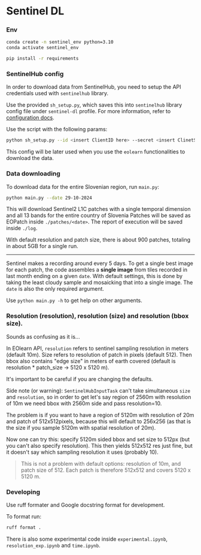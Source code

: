 # Sentinel DL

### Env

```bash
conda create -n sentinel_env python=3.10
conda activate sentinel_env

pip install -r requirements
```

### SentinelHub config

In order to download data from SentinelHub, you need to setup the API credentials used with `sentinelhub` library.

Use the provided `sh_setup.py`, which saves this into `sentinelhub` library config file under `sentinel-dl` profile. For more information, refer to [configuration docs](https://sentinelhub-py.readthedocs.io/en/latest/configure.html).

Use the script with the following params:
```bash
python sh_setup.py --id <insert ClientID here> --secret <insert ClinetSecret here>
```

This config will be later used when you use the `eolearn` functionalities to download the data.

### Data downloading

To download data for the entire Slovenian region, run `main.py`:

```bash
python main.py --date 29-10-2024
```

This will download Sentinel2 L1C patches with a single temporal dimension and all 13 bands for the entire country of Slovenia
Patches will be saved as EOPatch inside `./patches/<date>`. The report of execution will be saved inside `./log`.

With default resolution and patch size, there is about 900 patches, totaling in about 5GB for a single run.

---

Sentinel makes a recording around every 5 days. 
To get a single best image for each patch, the code assembles a **single image** from tiles recorded in last month ending on a given `date`.
With default settings, this is done by taking the least cloudy sample and mosaicking that into a single image.
The `date` is also the only required argument.

Use `python main.py -h` to get help on other arguments.

### Resolution (resolution), resolution (size) and resolution (bbox size).
Sounds as confusing as it is...

In EOlearn API, `resolution` refers to sentinel sampling resolution in meters (default 10m). 
Size refers to resolution of patch in pixels (default 512). 
Then bbox also contains "edge size" in meters of earth covered (default is resolution * patch_size -> 5120 x 5120 m).

It's important to be careful if you are changing the defaults.

Side note (or warning): `SentinelHubInputTask` can't take simultaneous `size` and `resolution`, 
so in order to get let's say region of 2560m with resolution of 10m we need bbox with 2560m side and pass resolution=10. 

The problem is if you want to have a region of 5120m with resolution of 20m and patch of 512x512pixels, 
because this will default to 256x256 (as that is the size if you sample 5120m with spatial resolution of 20m).

Now one can try this: specify 5120m sided bbox and set size to 512px (but you can't also specify resolution). 
This then yields 512x512 res just fine, but it doesn't say which sampling resolution it uses (probably 10). 

> This is not a problem with default options: resolution of 10m, and patch size of 512. Each patch is therefore 512x512 and covers 5120 x 5120 m.

### Developing

Use ruff formater and Google docstring format for development.

To format run:
```bash
ruff format .
```

There is also some experimental code inside `experimental.ipynb`, `resolution_exp.ipynb` and `time.ipynb`.